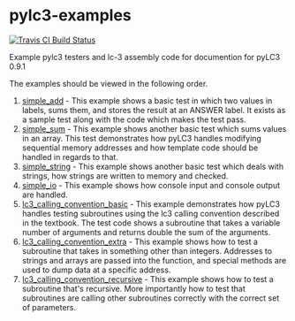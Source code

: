# pylc3-examples
[![Travis CI Build Status](https://travis-ci.org/TricksterGuy/pylc3-examples.svg?branch=master)](https://travis-ci.org/TricksterGuy/pylc3-examples)

Example pylc3 testers and lc-3 assembly code for documention for pyLC3 0.9.1

The examples should be viewed in the following order.


1) [simple_add] - This example shows a basic test in which two values in labels, sums them, and stores the result at an ANSWER label. It exists as a sample test along with the code which makes the test pass.
2) [simple_sum] - This example shows another basic test which sums values in an array. This test demonstrates how pyLC3 handles modifying sequential memory addresses and how template code should be handled in regards to that.
3) [simple_string] - This example shows another basic test which deals with strings, how strings are written to memory and checked.
4) [simple_io] - This example shows how console input and console output are handled.
5) [lc3_calling_convention_basic] - This example demonstrates how pyLC3 handles testing subroutines using the lc3 calling convention described in the textbook. The test code shows a subroutine that takes a variable number of arguments and returns double the sum of the arguments.
6) [lc3_calling_convention_extra] - This example shows how to test a subroutine that takes in something other than integers. Addresses to strings and arrays are passed into the function, and special methods are used to dump data at a specific address.
7) [lc3_calling_convention_recursive] - This example shows how to test a subroutine that's recursive. More importantly how to test that subroutines are calling other subroutines correctly with the correct set of parameters.

[simple_add]: <simple_add>
[simple_sum]: <simple_sum>
[simple_string]: <simple_string>
[simple_io]: <simple_io>
[lc3_calling_convention_basic]: <lc3_calling_convention_basic>
[lc3_calling_convention_extra]: <lc3_calling_convention_extra>
[lc3_calling_convention_recursive]: <lc3_calling_convention_recursive>
